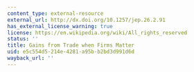 ```yaml
---
content_type: external-resource
external_url: http://dx.doi.org/10.1257/jep.26.2.91
has_external_license_warning: true
license: https://en.wikipedia.org/wiki/All_rights_reserved
status: ''
title: Gains from Trade when Firms Matter
uid: e5c554d5-214e-4281-a95b-b2bd3d991d6d
wayback_url: ''
---
```

